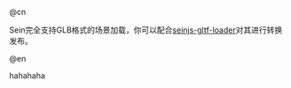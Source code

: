 @cn

Sein完全支持GLB格式的场景加载，你可以配合[seinjs-gltf-loader](../../extension/toolchains/seinjs-gltf-loader)对其进行转换发布。

@en

hahahaha
